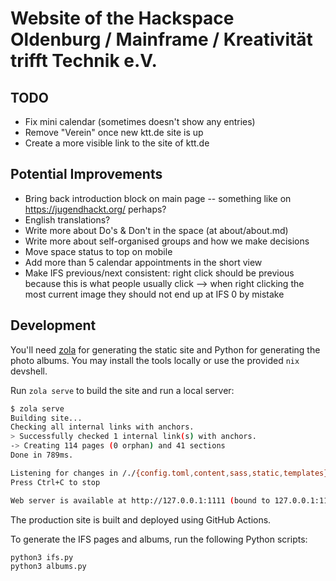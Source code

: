 # Website of the Hackspace Oldenburg / Mainframe / Kreativität trifft Technik e.V.

## TODO

- Fix mini calendar (sometimes doesn't show any entries)
- Remove "Verein" once new ktt.de site is up
- Create a more visible link to the site of ktt.de

## Potential Improvements

- Bring back introduction block on main page -- something like on https://jugendhackt.org/ perhaps?
- English translations?
- Write more about Do's & Don't in the space (at about/about.md)
- Write more about self-organised groups and how we make decisions
- Move space status to top on mobile
- Add more than 5 calendar appointments in the short view
- Make IFS previous/next consistent: right click should be previous because this
  is what people usually click --> when right clicking the most current image
  they should not end up at IFS 0 by mistake

## Development

You'll need [zola](https://www.getzola.org/) for generating the static site and
Python for generating the photo albums. You may install the tools locally or use
the provided `nix` devshell.

Run `zola serve` to build the site and run a local server:

```sh
$ zola serve
Building site...
Checking all internal links with anchors.
> Successfully checked 1 internal link(s) with anchors.
-> Creating 114 pages (0 orphan) and 41 sections
Done in 789ms.

Listening for changes in /./{config.toml,content,sass,static,templates}
Press Ctrl+C to stop

Web server is available at http://127.0.0.1:1111 (bound to 127.0.0.1:1111)
```

The production site is built and deployed using GitHub Actions.

To generate the IFS pages and albums, run the following Python scripts:

```sh
python3 ifs.py
python3 albums.py
```
